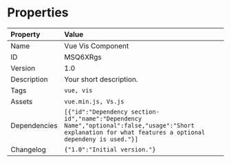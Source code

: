 

# Properties

| Property | Value |
| :--- | :--- |
| Name | Vue Vis Component |
| ID | MSQ6XRgs |
| Version | 1.0 |
| Description | Your short description. |
| Tags | `vue, vis` |
| Assets | `vue.min.js, Vs.js` |
| Dependencies | `[{"id":"Dependency section-id","name":"Dependency Name","optional":false,"usage":"Short explanation for what features a optional dependeny is used."}]` |
| Changelog | `{"1.0":"Initial version."}` |